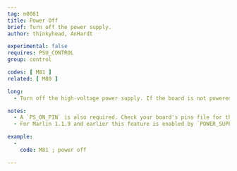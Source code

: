 ```yaml
---
tag: m0081
title: Power Off
brief: Turn off the power supply.
author: thinkyhead, AnHardt

experimental: false
requires: PSU_CONTROL
group: control

codes: [ M81 ]
related: [ M80 ]

long:
  - Turn off the high-voltage power supply. If the board is not powered from another source, this may also shut down the electronics.

notes:
  - A `PS_ON_PIN` is also required. Check your board's pins file for the default.
  - For Marlin 1.1.9 and earlier this feature is enabled by `POWER_SUPPLY`.

example:
  -
    code: M81 ; power off

---
```

